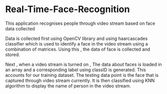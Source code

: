 # Real-Time-Face-Recognition
This application recognises people through video stream based on face data collected 

Data is collected first using OpenCV library and using haarcascades classifier which is used to identify a face in the video stream using a combination of matrices. Using this , the data of face is collected and stored.

Next , when a video stream is turned on , The data about faces is loaded in an array and a corresponding label using classID is generated. This accounts for our training dataset.
The testing data point is the face that is captured through video stream currently. It is then classified using KNN algorithm to display the name of person in the video stream.

